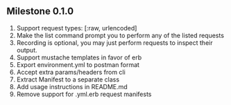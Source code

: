 ## Milestone 0.1.0
1. Support request types: [:raw, urlencoded]
2. Make the list command prompt you to perform any of the listed requests
3. Recording is optional, you may just perform requests to inspect their
   output.
4. Support mustache templates in favor of erb
5. Export environment.yml to postman format
6. Accept extra params/headers from cli
7. Extract Manifest to a separate class
8. Add usage instructions in README.md
9. Remove support for .yml.erb request manifests
